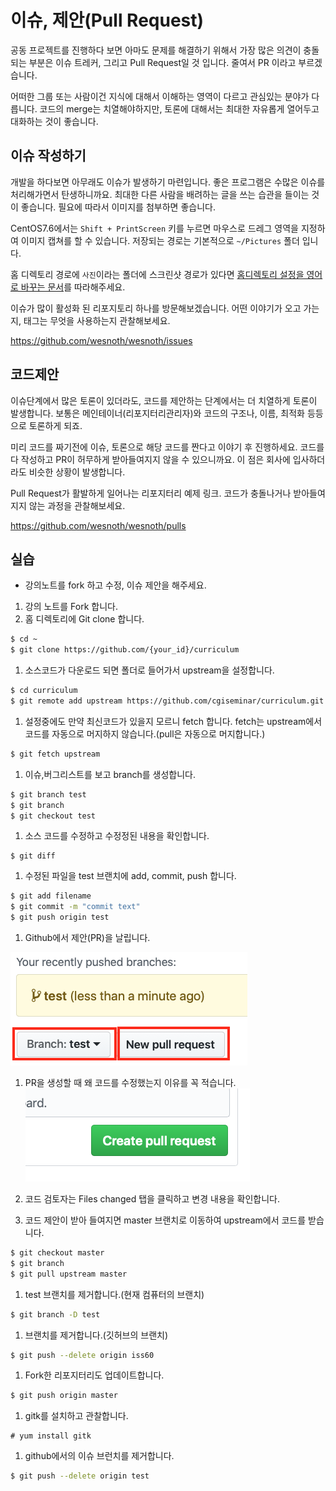 # 이슈, 제안(Pull Request)
공동 프로젝트를 진행하다 보면 아마도 문제를 해결하기 위해서 가장 많은 의견이 충돌되는 부분은 이슈 트레커,
그리고 Pull Request일 것 입니다. 줄여서 PR 이라고 부르겠습니다.

어떠한 그룹 또는 사람이건 지식에 대해서 이해하는 영역이 다르고 관심있는 분야가 다릅니다.
코드의 merge는 치열해야하지만, 토론에 대해서는 최대한 자유롭게 열어두고 대화하는 것이 좋습니다.

## 이슈 작성하기
개발을 하다보면 아무래도 이슈가 발생하기 마련입니다. 좋은 프로그램은 수많은 이슈를 처리해가면서 탄생하니까요.
최대한 다른 사람을 배려하는 글을 쓰는 습관을 들이는 것이 좋습니다. 필요에 따라서 이미지를 첨부하면 좋습니다.

CentOS7.6에서는 `Shift + PrintScreen` 키를 누르면 마우스로 드레그 영역을 지정하여 이미지 캡쳐를 할 수 있습니다.
저장되는 경로는 기본적으로 `~/Pictures` 폴더 입니다.

홈 디렉토리 경로에 `사진`이라는 폴더에 스크린샷 경로가 있다면
[홈디렉토리 설정을 영어로 바꾸는 문서](centos_home_kr2en.md)를 따라해주세요.

이슈가 많이 활성화 된 리포지토리 하나를 방문해보겠습니다. 어떤 이야기가 오고 가는지, 태그는 무엇을 사용하는지 관찰해보세요.

https://github.com/wesnoth/wesnoth/issues

## 코드제안
이슈단계에서 많은 토론이 있더라도, 코드를 제안하는 단계에서는 더 치열하게 토론이 발생합니다.
보통은 메인테이너(리포지터리관리자)와 코드의 구조나, 이름, 최적화 등등으로 토론하게 되죠.

미리 코드를 짜기전에 이슈, 토론으로 해당 코드를 짠다고 이야기 후 진행하세요. 코드를 다 작성하고 PR이 허무하게 받아들여지지 않을 수 있으니까요. 이 점은 회사에 입사하더라도 비슷한 상황이 발생합니다.

Pull Request가 활발하게 일어나는 리포지터리 예제 링크.
코드가 충돌나거나 받아들여지지 않는 과정을 관찰해보세요.

https://github.com/wesnoth/wesnoth/pulls

## 실습
- 강의노트를 fork 하고 수정, 이슈 제안을 해주세요.

1. 강의 노트를 Fork 합니다.
1. 홈 디렉토리에 Git clone 합니다.
```bash
$ cd ~
$ git clone https://github.com/{your_id}/curriculum
```

1. 소스코드가 다운로드 되면 폴더로 들어가서 upstream을 설정합니다.
```bash
$ cd curriculum
$ git remote add upstream https://github.com/cgiseminar/curriculum.git
```

1. 설정중에도 만약 최신코드가 있을지 모르니 fetch 합니다. fetch는 upstream에서 코드를 자동으로 머지하지 않습니다.(pull은 자동으로 머지합니다.)
```bash
$ git fetch upstream
```

1. 이슈,버그리스트를 보고 branch를 생성합니다.
```bash
$ git branch test
$ git branch
$ git checkout test
```

1. 소스 코드를 수정하고 수정정된 내용을 확인합니다.
```
$ git diff
```

1. 수정된 파일을 test 브랜치에 add, commit, push 합니다.
```bash
$ git add filename
$ git commit -m "commit text"
$ git push origin test
```

1. Github에서 제안(PR)을 날립니다.

![test branch PR](../figures/git_test_branch.png)

1. PR을 생성할 때 왜 코드를 수정했는지 이유를 꼭 적습니다.
![create PR](../figures/git_create_pull_request.png)

1. 코드 검토자는 Files changed 탭을 클릭하고 변경 내용을 확인합니다.

1. 코드 제안이 받아 들여지면 master 브랜치로 이동하여 upstream에서 코드를 받습니다.
```bash
$ git checkout master
$ git branch
$ git pull upstream master
```

1. test 브랜치를 제거합니다.(현재 컴퓨터의 브랜치)
```bash
$ git branch -D test
```

1. 브랜치를 제거합니다.(깃허브의 브랜치)
```bash
$ git push --delete origin iss60
```

1. Fork한 리포지터리도 업데이트합니다.
```bash
$ git push origin master
```

1. gitk를 설치하고 관찰합니다.
```
# yum install gitk
```

1. github에서의 이슈 브런치를 제거합니다.
```bash
$ git push --delete origin test
```
